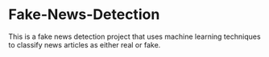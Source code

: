 # Fake-News-Detection
This is a fake news detection project that uses machine learning techniques to classify news articles as either real or fake.
